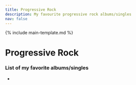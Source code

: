 ```yaml
---
title: Progressive Rock
description: My favourite progressive rock albums/singles
nav: false
---
```


{% include main-template.md %}

# Progressive Rock

### List of my favorite albums/singles

*
